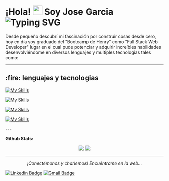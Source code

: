 

<h1> ¡Hola! <img src="https://raw.githubusercontent.com/verma-anushka/verma-anushka/master/gifs/wave.gif" width="30px"> Soy Jose Garcia <img align="center" src="https://readme-typing-svg.demolab.com?font=Fira+Code&size=22&pause=1000&right=true&vCenter=true&width=438&lines=Full+Stack+Web+Developer" alt="Typing SVG" />
</h1></h1>

Desde pequeño descubrí mi fascinación por construir cosas desde cero, hoy en día soy graduado del 
"Bootcamp de Henry" como "Full Stack Web Developer" lugar en el cual pude potenciar y adquirir increíbles habilidades desenvolviéndome en diversos lenguajes y multiples tecnologias tales como:

---

<h2>:fire: lenguajes y tecnologias</h2>
<p align="center">
  
 [![My Skills](https://skillicons.dev/icons?i=js,ts,html,css,react,redux,tailwind,materialui,vite)](https://skillicons.dev)
 
[![My Skills](https://skillicons.dev/icons?i=express,fastapi,firebase,mongodb,nodejs,postgres,sequelize)](https://skillicons.dev)

[![My Skills](https://skillicons.dev/icons?i=git,github,heroku,netlify,vercel,npm,pnpm)](https://skillicons.dev)

[![My Skills](https://skillicons.dev/icons?i=discord,figma,postman,vscode)](https://skillicons.dev) 
</p>
---

**Github Stats:**

<p align="center">
  
  <img src="https://github-readme-stats.vercel.app/api?username=Valderrama20&hide=stars&show_icons=true&theme=dracula&line_height=32">
  <img src="https://github-readme-stats.vercel.app/api/top-langs/?username=Valderrama20&count_private=true&theme=dracula">

</p>

---

<p align="center">
  <i>¡Conectémonos y charlemos! Encuéntrame en la web...</i>
  
   [![Linkedin Badge](https://img.shields.io/badge/-Jose_Garcia-blue?style=flat-square&logo=Linkedin&logoColor=white&link=https://www.linkedin.com/in/jose-garcia-025766241/)](https://www.linkedin.com/in/jose-garcia-025766241/) 
   [![Gmail Badge](https://img.shields.io/badge/-jose23122009-c14438?style=flat-square&logo=Gmail&logoColor=white&link=mailto:jose23122009@gmail.com)](mailto:jose23122009@gmail.com)

  

</div>
